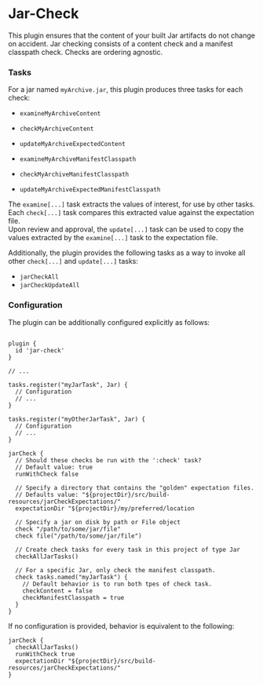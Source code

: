 # Jar-Check

This plugin ensures that the content of your built Jar artifacts do not change on accident.
Jar checking consists of a content check and a manifest classpath check.
Checks are ordering agnostic.

### Tasks

For a jar named `myArchive.jar`, this plugin produces three tasks for each check:

* `examineMyArchiveContent`
* `checkMyArchiveContent`
* `updateMyArchiveExpectedContent`


* `examineMyArchiveManifestClasspath`
* `checkMyArchiveManifestClasspath`
* `updateMyArchiveExpectedManifestClasspath`

The `examine[...]` task extracts the values of interest, for use by other tasks.  
Each `check[...]` task compares this extracted value against the expectation file.  
Upon review and approval, the `update[...]` task can be used to copy the values extracted by the `examine[...]` task to the expectation file. 

Additionally, the plugin provides the following tasks as a way to invoke all other `check[...]` and `update[...]` tasks:

* `jarCheckAll`
* `jarCheckUpdateAll`

### Configuration

The plugin can be additionally configured explicitly as follows:

```

plugin {
  id 'jar-check'
}

// ...

tasks.register("myJarTask", Jar) {
  // Configuration
  // ...
}

tasks.register("myOtherJarTask", Jar) {
  // Configuration
  // ...
}

jarCheck {
  // Should these checks be run with the ':check' task?
  // Default value: true
  runWithCheck false

  // Specify a directory that contains the "golden" expectation files.
  // Defaults value: "${projectDir}/src/build-resources/jarCheckExpectations/"
  expectationDir "${projectDir}/my/preferred/location

  // Specify a jar on disk by path or File object
  check "/path/to/some/jar/file"
  check file("/path/to/some/jar/file")
  
  // Create check tasks for every task in this project of type Jar
  checkAllJarTasks()

  // For a specific Jar, only check the manifest classpath.
  check tasks.named("myJarTask") {
    // Default behavior is to run both tpes of check task.
    checkContent = false
    checkManifestClasspath = true
  }
}
```

If no configuration is provided, behavior is equivalent to the following:

```
jarCheck {
  checkAllJarTasks()
  runWithCheck true
  expectationDir "${projectDir}/src/build-resources/jarCheckExpectations/"
}
```

